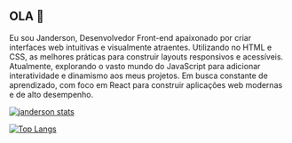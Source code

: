 ## OLA 👋

Eu sou Janderson, Desenvolvedor Front-end apaixonado por criar interfaces web intuitivas e visualmente atraentes. Utilizando no HTML e CSS, as melhores práticas para construir layouts responsivos e acessíveis. Atualmente, explorando o vasto mundo do JavaScript para adicionar interatividade e dinamismo aos meus projetos. Em busca constante de aprendizado, com foco em React para construir aplicações web modernas e de alto desempenho.


[![janderson stats](https://github-readme-stats.vercel.app/api?username=janderson)](https://github.com/anuraghazra/github-readme-stats)

[![Top Langs](https://github-readme-stats.vercel.app/api/top-langs/?username=janderson)](https://github.com/anuraghazra/github-readme-stats)
